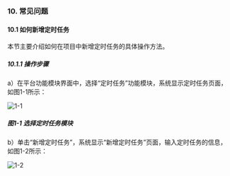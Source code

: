 ### 10. 常见问题

#### 10.1 如何新增定时任务

本节主要介绍如何在项目中新增定时任务的具体操作方法。

##### 10.1.1 操作步骤

a）在平台功能模块界面中，选择“定时任务”功能模块，系统显示定时任务页面，如图1-1所示：

![1-1](https://www.feisuanyz.com/fsimage/ks-image/ks_15-01_img.png)

##### 图1-1 选择定时任务模块

b）单击“新增定时任务”，系统显示“新增定时任务”页面，输入定时任务的信息，如图1-2所示：

![1-2](https://www.feisuanyz.com/fsimage/ks-image/ks_15-02_img.png)
